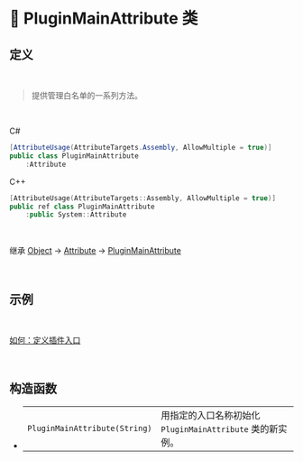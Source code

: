# 🔖 PluginMainAttribute 类

## 定义

<br>

> 提供管理白名单的一系列方法。

<br>

C#
```cs
[AttributeUsage(AttributeTargets.Assembly, AllowMultiple = true)]
public class PluginMainAttribute
    :Attribute
```
C++
```cpp
[AttributeUsage(AttributeTargets::Assembly, AllowMultiple = true)]
public ref class PluginMainAttribute
    :public System::Attribute
```
<br>

继承 [Object](https://docs.microsoft.com/zh-cn/DotNET/api/system.object?view=net-6.0) → [Attribute](https://docs.microsoft.com/zh-cn/DotNET/api/system.attribute?view=net-6.0) → [PluginMainAttribute](zh_CN/NET/APIs/Namespace/LiteLoader.NET/Class/PluginMainAttribute/PluginMainAttribute.md)
   
<br>

## 示例

<br>

[如何：定义插件入口](zh_CN/NET/HowTo/PluginEntry.md)

<br>

## 构造函数
- 
    |||
    |-|-|
    |`PluginMainAttribute(String)`|用指定的入口名称初始化 `PluginMainAttribute` 类的新实例。|

<br>


